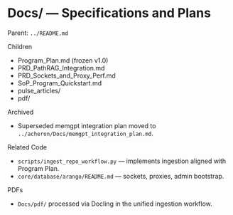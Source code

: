 # Docs/ — Specifications and Plans

Parent: `../README.md`

Children

- Program_Plan.md (frozen v1.0)
- PRD_PathRAG_Integration.md
- PRD_Sockets_and_Proxy_Perf.md
- SoP_Program_Quickstart.md
- pulse_articles/
- pdf/

Archived

- Superseded memgpt integration plan moved to `../acheron/Docs/memgpt_integration_plan.md`.

Related Code

- `scripts/ingest_repo_workflow.py` — implements ingestion aligned with Program Plan.
- `core/database/arango/README.md` — sockets, proxies, admin bootstrap.

PDFs

- `Docs/pdf/` processed via Docling in the unified ingestion workflow.
